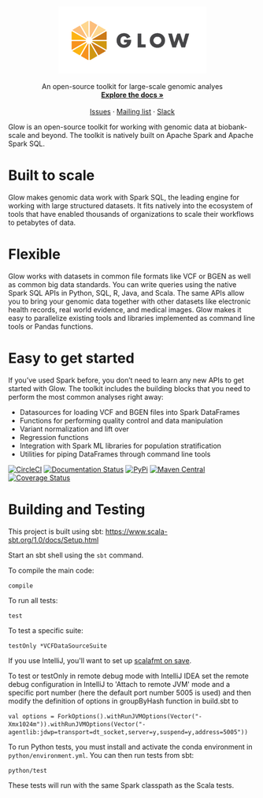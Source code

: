 <p align="center">
  <img src="static/glow_logo_horiz_color.png" width="300px"/>
</p>

<p align="center">
	An open-source toolkit for large-scale genomic analyes
  <br/>
  <a href="https://glow.readthedocs.io/en/latest/?badge=latest"><strong>Explore the docs »</strong></a>
  <br/>
  <br/>
  <a href="https://github.com/projectglow/glow/issues">Issues</a>
  ·
  <a href="https://groups.google.com/forum/#!forum/proj-glow">Mailing list</a>
  ·
	<a href="https://join.slack.com/t/proj-glow/shared_invite/enQtNzkwNDE4MzMwMTk5LTE2M2JiMjQ1ZDgyYWNkZTFiY2QyYWE0NGI2YWY3ODY3NmEwNmU5OGQzODcxMDBlYzY2YmYzOGM1YTcyYTRhYjA">Slack</a>
</p>

Glow is an open-source toolkit for working with genomic data at biobank-scale and beyond. The
toolkit is natively built on Apache Spark and Apache Spark SQL.

# Built to scale
Glow makes genomic data work with Spark SQL, the leading engine for working with large structured
datasets. It fits natively into the ecosystem of tools that have enabled thousands of organizations
to scale their workflows to petabytes of data.

# Flexible
Glow works with datasets in common file formats like VCF or BGEN as well as common big data
standards. You can write queries using the native Spark SQL APIs in Python, SQL, R, Java, and Scala.
The same APIs allow you to bring your genomic data together with other datasets like electronic
health records, real world evidence, and medical images. Glow makes it easy to parallelize existing
tools and libraries implemented as command line tools or Pandas functions.

# Easy to get started
If you’ve used Spark before, you don’t need to learn any new APIs to get started with Glow. The
toolkit includes the building blocks that you need to perform the most common analyses right away:

- Datasources for loading VCF and BGEN files into Spark DataFrames
- Functions for performing quality control and data manipulation
- Variant normalization and lift over
- Regression functions
- Integration with Spark ML libraries for population stratification
- Utilities for piping DataFrames through command line tools

[![CircleCI](https://circleci.com/gh/projectglow/glow.svg?style=svg&circle-token=7511f70b2c810a18e88b5c537b0410e82db8617d)](https://circleci.com/gh/projectglow/glow)
[![Documentation
Status](https://readthedocs.org/projects/glow/badge/?version=latest)](https://glow.readthedocs.io/en/latest/?badge=latest)
[![PyPi](https://img.shields.io/pypi/v/glow.py.svg)](https://pypi.org/project/glow.py/)
[![Maven Central](https://img.shields.io/maven-central/v/io.projectglow/glow_2.11.svg)](https://mvnrepository.com/artifact/io.projectglow)
[![Coverage Status](https://codecov.io/gh/projectglow/glow/branch/master/graph/badge.svg)](https://codecov.io/gh/projectglow/glow)

# Building and Testing
This project is built using sbt: https://www.scala-sbt.org/1.0/docs/Setup.html

Start an sbt shell using the `sbt` command.

To compile the main code:
```
compile
```

To run all tests:
```
test
```

To test a specific suite:
```
testOnly *VCFDataSourceSuite
```

If you use IntelliJ, you'll want to set up [scalafmt on save](https://scalameta.org/scalafmt/docs/installation.html).

To test or testOnly in remote debug mode with IntelliJ IDEA set the remote debug configuration in IntelliJ to 'Attach to remote JVM' mode and a specific port number (here the default port number 5005 is used) and then modify the definition of options in groupByHash function in build.sbt to
```
val options = ForkOptions().withRunJVMOptions(Vector("-Xmx1024m")).withRunJVMOptions(Vector("-agentlib:jdwp=transport=dt_socket,server=y,suspend=y,address=5005"))
```

To run Python tests, you must install and activate the conda environment in
`python/environment.yml`. You can then run tests from sbt:
```
python/test
```

These tests will run with the same Spark classpath as the Scala tests.
